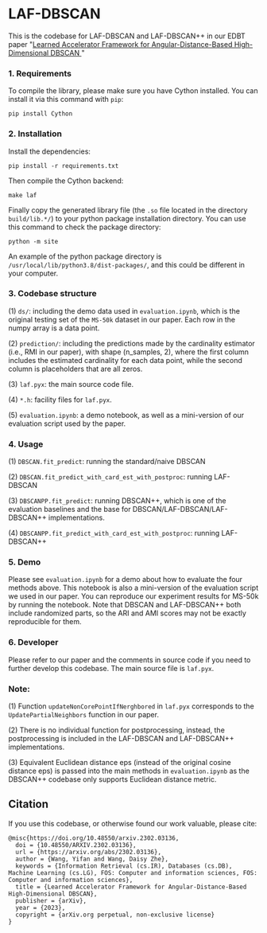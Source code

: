 # LAF-DBSCAN
This is the codebase for LAF-DBSCAN and LAF-DBSCAN++ in our EDBT paper "[Learned Accelerator Framework for Angular-Distance-Based High-Dimensional DBSCAN
](https://arxiv.org/abs/2302.03136)"

### 1. Requirements
To compile the library, please make sure you have Cython installed. You can install it via this command with `pip`:
```
pip install Cython
```

### 2. Installation
Install the dependencies:
```
pip install -r requirements.txt
```
Then compile the Cython backend:
```
make laf
```
Finally copy the generated library file (the `.so` file located in the directory `build/lib.*/`) to your python package installation directory. You can use this command to check the package directory:
```
python -m site
```
An example of the python package directory is `/usr/local/lib/python3.8/dist-packages/`, and this could be different in your computer. 

### 3. Codebase structure
(1) `ds/`: including the demo data used in `evaluation.ipynb`, which is the original testing set of the `MS-50k` dataset in our paper. Each row in the numpy array is a data point.

(2) `prediction/`: including the predictions made by the cardinality estimator (i.e., RMI in our paper), with shape (n_samples, 2), where the first column includes the estimated cardinality for each data point, while the second column is placeholders that are all zeros.  

(3) `laf.pyx`: the main source code file. 

(4) `*.h`: facility files for `laf.pyx`.

(5) `evaluation.ipynb`: a demo notebook, as well as a mini-version of our evaluation script used by the paper.


### 4. Usage
(1) `DBSCAN.fit_predict`: running the standard/naive DBSCAN

(2) `DBSCAN.fit_predict_with_card_est_with_postproc`: running LAF-DBSCAN

(3) `DBSCANPP.fit_predict`: running DBSCAN++, which is one of the evaluation baselines and the base for DBSCAN/LAF-DBSCAN/LAF-DBSCAN++ implementations.

(4) `DBSCANPP.fit_predict_with_card_est_with_postproc`: running LAF-DBSCAN++


### 5. Demo
Please see `evaluation.ipynb` for a demo about how to evaluate the four methods above. This notebook is also a mini-version of the evaluation script we used in our paper. You can reproduce our experiment results for MS-50k by running the notebook. Note that DBSCAN and LAF-DBSCAN++ both include randomized parts, so the ARI and AMI scores may not be exactly reproducible for them.   

### 6. Developer
Please refer to our paper and the comments in source code if you need to further develop this codebase. The main source file is `laf.pyx`.

### Note:
(1) Function `updateNonCorePointIfNerghbored` in `laf.pyx` corresponds to the `UpdatePartialNeighbors` function in our paper.

(2) There is no individual function for postprocessing, instead, the postprocessing is included in the LAF-DBSCAN and LAF-DBSCAN++ implementations. 

(3) Equivalent Euclidean distance eps (instead of the original cosine distance eps) is passed into the main methods in `evaluation.ipynb` as the DBSCAN++ codebase only supports Euclidean distance metric.

## Citation

If you use this codebase, or otherwise found our work valuable, please cite:

```
@misc{https://doi.org/10.48550/arxiv.2302.03136,
  doi = {10.48550/ARXIV.2302.03136},
  url = {https://arxiv.org/abs/2302.03136},
  author = {Wang, Yifan and Wang, Daisy Zhe},
  keywords = {Information Retrieval (cs.IR), Databases (cs.DB), Machine Learning (cs.LG), FOS: Computer and information sciences, FOS: Computer and information sciences},
  title = {Learned Accelerator Framework for Angular-Distance-Based High-Dimensional DBSCAN},
  publisher = {arXiv},
  year = {2023}, 
  copyright = {arXiv.org perpetual, non-exclusive license}
}
```
